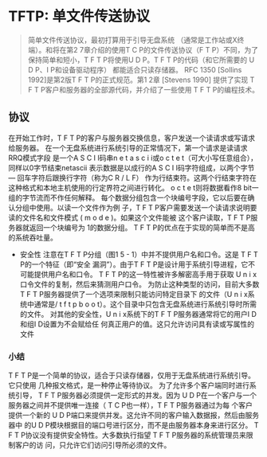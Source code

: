 # TFTP: 单文件传送协议
> 简单文件传送协议，最初打算用于引导无盘系统
（通常是工作站或X终端）。和将在第2 7章介绍的使用T C P的文件传送协议（F T P）不同，为了
保持简单和短小，T F T P将使用U D P。T F T P的代码（和它所需要的 U D P、I P和设备驱动程序）
都能适合只读存储器。
RFC 1350 [Sollins 1992]是第2版T F T P的正式规范。第1 2章 [Stevens 1990] 提供了实现
T F T P客户和服务器的全部源代码，并介绍了一些使用 T F T P的编程技术。

## 协议
在开始工作时，T F T P的客户与服务器交换信息，客户发送一个读请求或写请求给服务器。
在一个无盘系统进行系统引导的正常情况下，第一个请求是读请求 RRQ模式字段
是一个A S C I I码串n e t a s c i i或o c t e t（可大小写任意组合），同样以0字节结束netascii
表示数据是以成行的A S C I I码字符组成，以两个字节 — 回车字符后跟换行字符（称为C R / L F）
作为行结束符。这两个行结束字符在这种格式和本地主机使用的行定界符之间进行转化。
o c t e t则将数据看作8 bit一组的字节流而不作任何解释。
每个数据分组包含一个块编号字段，它以后要在确认分组中使用。以读一个文件作为例
子，T F T P客户需要发送一个读请求说明要读的文件名和文件模式 ( m o d e )。如果这个文件能被
这个客户读取，T F T P服务器就返回一个块编号为 1的数据分组。
 T F T P的优点在于实现的简单而不是高的系统吞吐量。
 
 * 安全性
注意在T F T P分组（图1 5 - 1）中并不提供用户名和口令。这是 T F T P的一个特征（即“安全
漏洞”）。由于T F T P是设计用于系统引导进程，它不可能提供用户名和口令。
T F T P的这一特性被许多解密高手用于获取 U n i x口令文件的复制，然后来猜测用户口令。
为防止这种类型的访问，目前大多数 T F T P服务器提供了一个选项来限制只能访问特定目录下
的文件（U n i x系统中通常是/ t f t p b o o t）。这个目录中只包含无盘系统进行系统引导时所需
的文件。
对其他的安全性，U n i x系统下的T F T P服务器通常将它的用户I D和组I D设置为不会赋给任
何真正用户的值。这只允许访问具有读或写属性的文件

### 小结
T F T P是一个简单的协议，适合于只读存储器，仅用于无盘系统进行系统引导。它只使用
几种报文格式，是一种停止等待协议。
为了允许多个客户端同时进行系统引导， T F T P服务器必须提供一定形式的并发。因为
U D P在一个客户与一个服务器之间并不提供唯一连接（ T C P也一样），T F T P服务器通过为每
个客户提供一个新的 U D P端口来提供并发。这允许不同的客户输入数据报，然后由服务器中
的U D P模块根据目的端口号进行区分，而不是由服务器本身来进行区分。
T F T P协议没有提供安全特性。大多数执行指望 T F T P服务器的系统管理员来限制客户的访
问，只允许它们访问引导所必须的文件。
